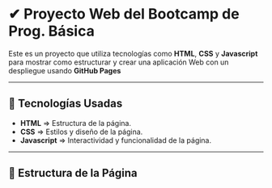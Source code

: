 # ✔ Proyecto Web del Bootcamp de Prog. Básica

Este es un proyecto que utiliza tecnologías como **HTML**, **CSS** y **Javascript** para mostrar como estructurar y crear una aplicación Web con un despliegue usando **GitHub Pages**

---

## 🚀 Tecnologías Usadas
- **HTML** => Estructura de la página.
- **CSS** => Estilos y diseño de la página.
- **Javascript** => Interactividad y funcionalidad de la página.

---

## 📁 Estructura de la Página